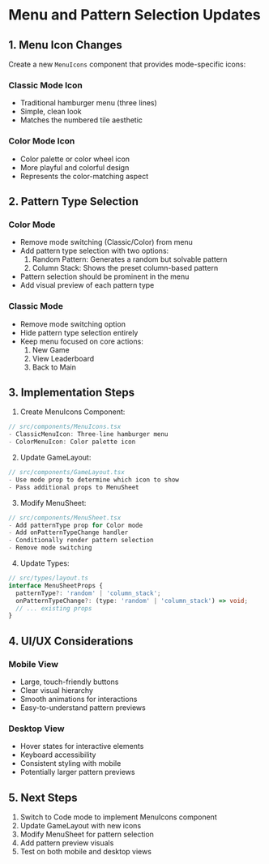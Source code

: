 # Menu and Pattern Selection Updates

## 1. Menu Icon Changes

Create a new `MenuIcons` component that provides mode-specific icons:

### Classic Mode Icon
- Traditional hamburger menu (three lines)
- Simple, clean look
- Matches the numbered tile aesthetic

### Color Mode Icon
- Color palette or color wheel icon
- More playful and colorful design
- Represents the color-matching aspect

## 2. Pattern Type Selection

### Color Mode
- Remove mode switching (Classic/Color) from menu
- Add pattern type selection with two options:
  1. Random Pattern: Generates a random but solvable pattern
  2. Column Stack: Shows the preset column-based pattern
- Pattern selection should be prominent in the menu
- Add visual preview of each pattern type

### Classic Mode
- Remove mode switching option
- Hide pattern type selection entirely
- Keep menu focused on core actions:
  1. New Game
  2. View Leaderboard
  3. Back to Main

## 3. Implementation Steps

1. Create MenuIcons Component:
```typescript
// src/components/MenuIcons.tsx
- ClassicMenuIcon: Three-line hamburger menu
- ColorMenuIcon: Color palette icon
```

2. Update GameLayout:
```typescript
// src/components/GameLayout.tsx
- Use mode prop to determine which icon to show
- Pass additional props to MenuSheet
```

3. Modify MenuSheet:
```typescript
// src/components/MenuSheet.tsx
- Add patternType prop for Color mode
- Add onPatternTypeChange handler
- Conditionally render pattern selection
- Remove mode switching
```

4. Update Types:
```typescript
// src/types/layout.ts
interface MenuSheetProps {
  patternType?: 'random' | 'column_stack';
  onPatternTypeChange?: (type: 'random' | 'column_stack') => void;
  // ... existing props
}
```

## 4. UI/UX Considerations

### Mobile View
- Large, touch-friendly buttons
- Clear visual hierarchy
- Smooth animations for interactions
- Easy-to-understand pattern previews

### Desktop View
- Hover states for interactive elements
- Keyboard accessibility
- Consistent styling with mobile
- Potentially larger pattern previews

## 5. Next Steps

1. Switch to Code mode to implement MenuIcons component
2. Update GameLayout with new icons
3. Modify MenuSheet for pattern selection
4. Add pattern preview visuals
5. Test on both mobile and desktop views